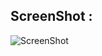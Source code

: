 ## ScreenShot :
![ScreenShot](https://user-images.githubusercontent.com/100275369/210853129-8b191b38-0201-4997-af9d-4741006784f5.png)
